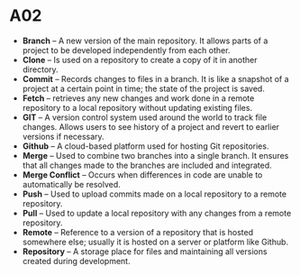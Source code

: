 # A02
- **Branch** – A new version of the main repository. It allows parts of a project to be developed independently from each other. 
- **Clone** – Is used on a repository to create a copy of it in another directory. 
- **Commit** – Records changes to files in a branch. It is like a snapshot of a project at a certain point in time; the state of the project is saved.  
- **Fetch** – retrieves any new changes and work done in a remote repository to a local repository without updating existing files. 
- **GIT** – A version control system used around the world to track file changes. Allows users to see history of a project and revert to earlier versions if necessary.
- **Github** – A cloud-based platform used for hosting Git repositories. 
- **Merge** – Used to combine two branches into a single branch. It ensures that all changes made to the branches are included and integrated. 
- **Merge Conflict** – Occurs when differences in code are unable to automatically be resolved. 
- **Push** – Used to upload commits made on a local repository to a remote repository.
- **Pull** – Used to update a local repository with any changes from a remote repository. 
- **Remote** – Reference to a version of a repository that is hosted somewhere else; usually it is hosted on a server or platform like Github.  
- **Repository** – A storage place for files and maintaining all versions created during development.

